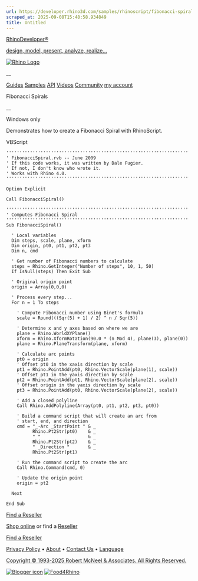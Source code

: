 ```yaml
---
url: https://developer.rhino3d.com/samples/rhinoscript/fibonacci-spirals/
scraped_at: 2025-09-08T15:48:58.934849
title: Untitled
---
```


[RhinoDeveloper®](/)

[design, model, present, analyze, realize...](/)

[![Rhino Logo](https://developer.rhino3d.com/images/rhinodevlogo.png)](/)

__

[Guides](https://developer.rhino3d.com/guides)
[Samples](https://developer.rhino3d.com/samples)
[API](https://developer.rhino3d.com/api)
[Videos](https://developer.rhino3d.com/videos)
[Community](https://discourse.mcneel.com/c/rhino-developer) [my account
](https://www.rhino3d.com/my-account/ "Manage your account, licenses, and
teams")

Fibonacci Spirals

__

Windows only

Demonstrates how to create a Fibonacci Spiral with RhinoScript.

VBScript

    
    
    '''''''''''''''''''''''''''''''''''''''''''''''''''''''''''''''''''''
    ' FibonacciSpiral.rvb -- June 2009
    ' If this code works, it was written by Dale Fugier.
    ' If not, I don't know who wrote it.
    ' Works with Rhino 4.0.
    '''''''''''''''''''''''''''''''''''''''''''''''''''''''''''''''''''''
    
    Option Explicit
    
    Call FibonacciSpiral()
    
    '''''''''''''''''''''''''''''''''''''''''''''''''''''''''''''''''''''
    ' Computes Fibonacci Spiral
    '''''''''''''''''''''''''''''''''''''''''''''''''''''''''''''''''''''
    Sub FibonacciSpiral()
    
      ' Local variables
      Dim steps, scale, plane, xform
      Dim origin, pt0, pt1, pt2, pt3
      Dim n, cmd
    
      ' Get number of Fibonacci numbers to calculate
      steps = Rhino.GetInteger("Number of steps", 10, 1, 50)
      If IsNull(steps) Then Exit Sub
    
      ' Original origin point
      origin = Array(0,0,0)
    
      ' Process every step...
      For n = 1 To steps
    
        ' Compute Fibonacci number using Binet's formula      
        scale = Round(((Sqr(5) + 1) / 2) ^ n / Sqr(5))
    
        ' Determine x and y axes based on where we are
        plane = Rhino.WorldXYPlane()
        xform = Rhino.XformRotation(90.0 * (n Mod 4), plane(3), plane(0))
        plane = Rhino.PlaneTransform(plane, xform)
    
        ' Calculate arc points
        pt0 = origin
        ' Offset pt0 in the xaxis direction by scale
        pt1 = Rhino.PointAdd(pt0, Rhino.VectorScale(plane(1), scale))
        ' Offset pt1 in the yaxis direction by scale
        pt2 = Rhino.PointAdd(pt1, Rhino.VectorScale(plane(2), scale))
        ' Offset origin in the yaxis direction by scale
        pt3 = Rhino.PointAdd(pt0, Rhino.VectorScale(plane(2), scale))
    
        ' Add a closed polyline
        Call Rhino.AddPolyline(Array(pt0, pt1, pt2, pt3, pt0))
    
        ' Build a command script that will create an arc from
        ' start, end, and direction
        cmd = "_-Arc _StartPoint " & _
              Rhino.Pt2Str(pt0)    & _
              " "                  & _
              Rhino.Pt2Str(pt2)    & _
              " _Direction "       & _
              Rhino.Pt2Str(pt1)
    
        ' Run the command script to create the arc          
        Call Rhino.Command(cmd, 0)
    
        ' Update the origin point
        origin = pt2
    
      Next
    
    End Sub
    

  

[Find a Reseller](https://www.rhino3d.com/sales)

[Shop online](https://www.rhino3d.com/store) or find a
[Reseller](https://www.rhino3d.com/sales)

[Find a Reseller](https://www.rhino3d.com/sales)

[Privacy Policy](https://www.rhino3d.com/privacy) •
[About](https://www.rhino3d.com/mcneel/about) • [Contact
Us](https://www.rhino3d.com/mcneel/contact) • [
Language](https://www.rhino3d.com/language "Change to a different region or
language")

[Copyright © 1993-2025 Robert McNeel & Associates. All Rights
Reserved.](https://www.rhino3d.com/mcneel/about)

[](https://www.facebook.com/McNeelRhinoceros/)
[](https://twitter.com/bobmcneel) [](https://www.linkedin.com/groups/75313/)
[](https://www.youtube.com/user/RhinoGuide/videos) [](https://vimeo.com/rhino)
[![Blogger
icon](https://developer.rhino3d.com/images/blogger.svg)](http://blog.rhino3d.com/)
[![Food4Rhino](https://developer.rhino3d.com/images/f4r_icon_01.svg)](https://www.food4rhino.com)

